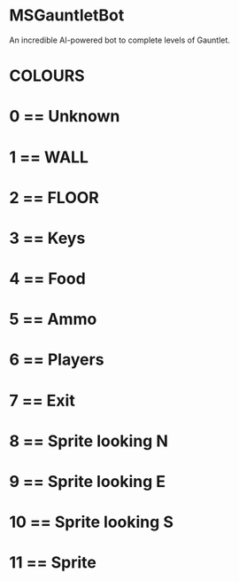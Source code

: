 # MSGauntletBot
An incredible AI-powered bot to complete levels of Gauntlet.

# COLOURS
# 0 == Unknown
# 1 == WALL
# 2 == FLOOR
# 3 == Keys
# 4 == Food
# 5 == Ammo
# 6 == Players
# 7 == Exit
# 8 == Sprite looking N
# 9 == Sprite looking E
# 10 == Sprite looking S
# 11 == Sprite

